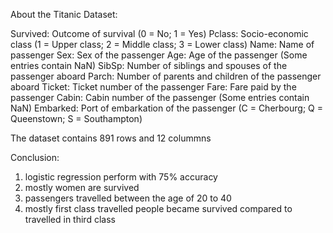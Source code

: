 About the Titanic Dataset:

Survived: Outcome of survival (0 = No; 1 = Yes)
Pclass: Socio-economic class (1 = Upper class; 2 = Middle class; 3 = Lower class)
Name: Name of passenger
Sex: Sex of the passenger
Age: Age of the passenger (Some entries contain NaN)
SibSp: Number of siblings and spouses of the passenger aboard
Parch: Number of parents and children of the passenger aboard
Ticket: Ticket number of the passenger
Fare: Fare paid by the passenger
Cabin: Cabin number of the passenger (Some entries contain NaN)
Embarked: Port of embarkation of the passenger (C = Cherbourg; Q = Queenstown; S = Southampton)

The dataset contains 891 rows and 12 colummns

Conclusion:
1. logistic regression perform with 75% accuracy
2. mostly women are survived
3. passengers travelled between the age of 20 to 40
4. mostly first class travelled people became survived compared to travelled in third class
